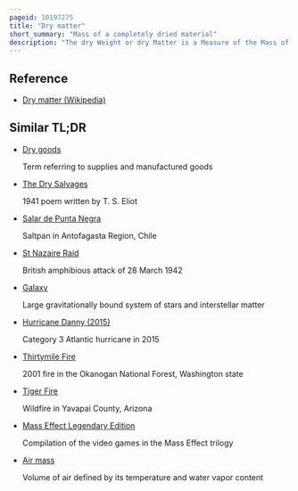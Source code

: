 ```yaml
---
pageid: 10197275
title: "Dry matter"
short_summary: "Mass of a completely dried material"
description: "The dry Weight or dry Matter is a Measure of the Mass of a completely dried Substance."
---
```


## Reference

- [Dry matter (Wikipedia)](https://en.wikipedia.org/?curid=10197275)

## Similar TL;DR

- [Dry goods](/tldr/en/dry-goods)

  Term referring to supplies and manufactured goods

- [The Dry Salvages](/tldr/en/the-dry-salvages)

  1941 poem written by T. S. Eliot

- [Salar de Punta Negra](/tldr/en/salar-de-punta-negra)

  Saltpan in Antofagasta Region, Chile

- [St Nazaire Raid](/tldr/en/st-nazaire-raid)

  British amphibious attack of 28 March 1942

- [Galaxy](/tldr/en/galaxy)

  Large gravitationally bound system of stars and interstellar matter

- [Hurricane Danny (2015)](/tldr/en/hurricane-danny-2015)

  Category 3 Atlantic hurricane in 2015

- [Thirtymile Fire](/tldr/en/thirtymile-fire)

  2001 fire in the Okanogan National Forest, Washington state

- [Tiger Fire](/tldr/en/tiger-fire)

  Wildfire in Yavapai County, Arizona

- [Mass Effect Legendary Edition](/tldr/en/mass-effect-legendary-edition)

  Compilation of the video games in the Mass Effect trilogy

- [Air mass](/tldr/en/air-mass)

  Volume of air defined by its temperature and water vapor content
